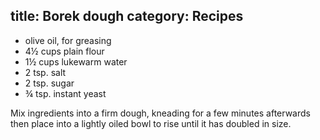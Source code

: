 title: Borek dough
category: Recipes
---

- olive oil, for greasing
- 4&#xBD; cups plain flour
- 1&#xBD; cups lukewarm water
- 2 tsp. salt
- 2 tsp. sugar
- &#xBE; tsp. instant yeast

Mix ingredients into a firm dough, kneading for a few minutes afterwards then place into a lightly oiled bowl to rise until it has doubled in size.